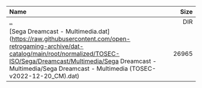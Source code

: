 |Name|Size|
|:---|---:|
|[..](../index.html)|DIR|
|[Sega Dreamcast - Multimedia.dat](https://raw.githubusercontent.com/open-retrogaming-archive/dat-catalog/main/root/normalized/TOSEC-ISO/Sega/Dreamcast/Multimedia/Sega Dreamcast - Multimedia/Sega Dreamcast - Multimedia (TOSEC-v2022-12-20_CM).dat)|26965|
